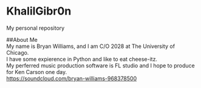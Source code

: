 # KhalilGibr0n
My personal repository

##About Me  
My name is Bryan Williams, and I am C/O 2028 at The University of Chicago.   
I have some expierence in Python and like to eat cheese-itz.  
My perferred music production software is FL studio and I hope to produce for Ken Carson one day.  
    https://soundcloud.com/bryan-williams-968378500
